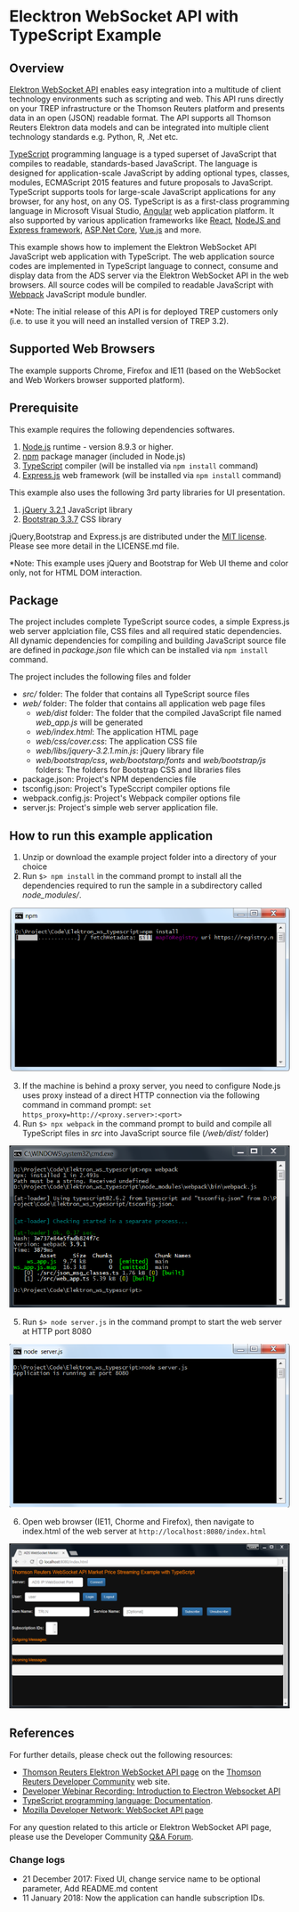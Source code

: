 # Elecktron WebSocket API with TypeScript Example
## Overview

[Elektron WebSocket API](https://developers.thomsonreuters.com/websocket-api) enables easy integration into a multitude of client technology environments such as scripting and web.  This API runs directly on your TREP infrastructure or the Thomson Reuters platform and presents data in an open (JSON) readable format. The API supports all Thomson Reuters Elektron data models and can be integrated into multiple client technology standards e.g. Python, R, .Net etc.

[TypeScript](https://www.typescriptlang.org) programming language is a typed superset of JavaScript that compiles to readable, standards-based JavaScript. The language is designed for application-scale JavaScript by adding optional types, classes, modules, ECMAScript 2015 features and future proposals to JavaScript. TypeScript supports tools for large-scale JavaScript applications for any browser, for any host, on any OS. TypeScript is as a first-class programming language in Microsoft Visual Studio, [Angular](https://angularjs.org/) web application platform. It also supported by various application frameworks like [React](https://github.com/Microsoft/TypeScript-React-Starter#typescript-react-starter), [NodeJS and Express framework](https://github.com/Microsoft/TypeScript-Node-Starter#typescript-node-starter), [ASP.Net Core](https://www.typescriptlang.org/docs/handbook/asp-net-core.html), [Vue.js](https://github.com/Microsoft/TypeScript-Vue-Starter#typescript-vue-starter) and more. 

This example shows how to implement the Elektron WebSocket API JavaScript web application with TypeScript. The web application source codes are implemented in TypeScript language to connect, consume and display data from the ADS server via the Elektron WebSocket API in the web browsers. All source codes will be compiled to readable JavaScript with [Webpack](https://webpack.js.org/) JavaScript module bundler.

*Note: The initial release of this API is for deployed TREP customers only (i.e. to use it you will need an installed version of TREP 3.2). 

## Supported Web Browsers
The example supports Chrome, Firefox and IE11 (based on the WebSocket and Web Workers browser supported platform).

## Prerequisite
This example requires the following dependencies softwares.
1. [Node.js](https://nodejs.org/en/) runtime - version 8.9.3 or higher.
2. [npm](https://www.npmjs.com/) package manager (included in Node.js)
3. [TypeScript](https://www.typescriptlang.org) compiler (will be installed via ```npm install``` command)
4. [Express.js](https://expressjs.com/) web framework (will be installed via ```npm install``` command)

This example also uses the following 3rd party libraries for UI presentation.
1. [jQuery 3.2.1](https://jquery.com/) JavaScript library
2. [Bootstrap 3.3.7](https://getbootstrap.com/docs/3.3/) CSS library

jQuery,Bootstrap and Express.js are distributed under the [MIT license](https://opensource.org/licenses/MIT). Please see more detail in the LICENSE.md file.

*Note: This example uses jQuery and Bootstrap for Web UI theme and color only, not for HTML DOM interaction. 

## Package
The project includes complete TypeScript source codes, a simple Express.js web server applciation file, CSS files and all required static dependencies. All dynamic dependencies for compiling and building JavaScript source file are defined in *package.json* file which can be installed via ```npm install``` command.

The project includes the following files and folder
- *src/* folder: The folder that contains all TypeScript source files
- *web/* folder: The folder that contains all application web page files
    - *web/dist* folder: The folder that the compiled JavaScript file named *web_app.js* will be generated
    - *web/index.html*: The application HTML page
    - *web/css/cover.css*: The application CSS file
    - *web/libs/jquery-3.2.1.min.js*: jQuery library file
    - *web/bootstrap/css*, *web/bootstarp/fonts* and *web/bootstrap/js* folders: The folders for Bootstrap CSS and libraries files
- package.json: Project's NPM dependencies file
- tsconfig.json: Project's TypeSccript compiler options file
- webpack.config.js: Project's Webpack compiler options file
- server.js: Project's simple web server application file. 

## How to run this example application
1. Unzip or download the example project folder into a directory of your choice 
2. Run ```$> npm install``` in the command prompt to install all the dependencies required to run the sample in a subdirectory called *node_modules/*.

![npm command display](images/npm_install.png "npm command display")

3. If the machine is behind a proxy server, you need to configure Node.js uses proxy instead of a direct HTTP connection via the following command in command prompt: ```set https_proxy=http://<proxy.server>:<port>```
4. Run ```$> npx webpack``` in the command prompt to build and compile all TypeScript files in *src* into JavaScript source file (*/web/dist/* folder)

![webpack command display](images/webpack_screen2.png "webpack command display")

5. Run ```$> node server.js``` in the command prompt to start the web server at HTTP port 8080

![application display](images/run_server.png "run server")

6. Open web browser (IE11, Chorme and Firefox), then navigate to index.html of the web server at ```http://localhost:8080/index.html```

![application display](images/application_screen.png "application display")

## References
For further details, please check out the following resources:
* [Thomson Reuters Elektron WebSocket API page](https://developers.thomsonreuters.com/websocket-api) on the [Thomson Reuters Developer Community](https://developers.thomsonreuters.com/) web site.
* [Developer Webinar Recording: Introduction to Electron Websocket API](https://www.youtube.com/watch?v=CDKWMsIQfaw)
* [TypeScript programming language: Documentation](https://www.typescriptlang.org/docs/home.html).
* [Mozilla Developer Network: WebSocket API page](https://developer.mozilla.org/en-US/docs/Web/API/WebSockets_API)

For any question related to this article or Elektron WebSocket API page, please use the Developer Community [Q&A Forum](https://community.developers.thomsonreuters.com/).

### Change logs
- 21 December 2017: Fixed UI, change service name to be optional parameter, Add README.md content
- 11 January 2018: Now the application can handle subscription IDs.

